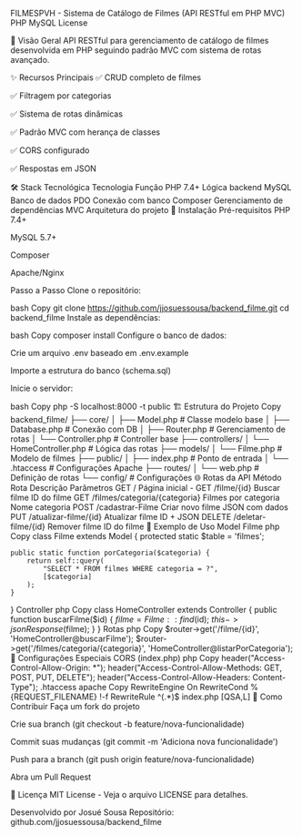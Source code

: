 FILMESPVH - Sistema de Catálogo de Filmes (API RESTful em PHP MVC)
PHP
MySQL
License

📌 Visão Geral
API RESTful para gerenciamento de catálogo de filmes desenvolvida em PHP seguindo padrão MVC com sistema de rotas avançado.

✨ Recursos Principais
✅ CRUD completo de filmes

✅ Filtragem por categorias

✅ Sistema de rotas dinâmicas

✅ Padrão MVC com herança de classes

✅ CORS configurado

✅ Respostas em JSON

🛠 Stack Tecnológica
Tecnologia	Função
PHP 7.4+	Lógica backend
MySQL	Banco de dados
PDO	Conexão com banco
Composer	Gerenciamento de dependências
MVC	Arquitetura do projeto
🚀 Instalação
Pré-requisitos
PHP 7.4+

MySQL 5.7+

Composer

Apache/Nginx

Passo a Passo
Clone o repositório:

bash
Copy
git clone https://github.com/jjosuessousa/backend_filme.git
cd backend_filme
Instale as dependências:

bash
Copy
composer install
Configure o banco de dados:

Crie um arquivo .env baseado em .env.example

Importe a estrutura do banco (schema.sql)

Inicie o servidor:

bash
Copy
php -S localhost:8000 -t public
🏗 Estrutura do Projeto
Copy
backend_filme/
├── core/
│   ├── Model.php          # Classe modelo base
│   ├── Database.php       # Conexão com DB
│   ├── Router.php         # Gerenciamento de rotas
│   └── Controller.php     # Controller base
├── controllers/
│   └── HomeController.php # Lógica das rotas
├── models/
│   └── Filme.php         # Modelo de filmes
├── public/
│   ├── index.php         # Ponto de entrada
│   └── .htaccess         # Configurações Apache
├── routes/
│   └── web.php           # Definição de rotas
└── config/               # Configurações
🌐 Rotas da API
Método	Rota	Descrição	Parâmetros
GET	/	Página inicial	-
GET	/filme/{id}	Buscar filme	ID do filme
GET	/filmes/categoria/{categoria}	Filmes por categoria	Nome categoria
POST	/cadastrar-Filme	Criar novo filme	JSON com dados
PUT	/atualizar-filme/{id}	Atualizar filme	ID + JSON
DELETE	/deletar-filme/{id}	Remover filme	ID do filme
🧩 Exemplo de Uso
Model Filme
php
Copy
class Filme extends Model {
    protected static $table = 'filmes';
    
    public static function porCategoria($categoria) {
        return self::query(
            "SELECT * FROM filmes WHERE categoria = ?", 
            [$categoria]
        );
    }
}
Controller
php
Copy
class HomeController extends Controller {
    public function buscarFilme($id) {
        $filme = Filme::find($id);
        $this->jsonResponse($filme);
    }
}
Rotas
php
Copy
$router->get('/filme/{id}', 'HomeController@buscarFilme');
$router->get('/filmes/categoria/{categoria}', 'HomeController@listarPorCategoria');
🔧 Configurações Especiais
CORS (index.php)
php
Copy
header("Access-Control-Allow-Origin: *");
header("Access-Control-Allow-Methods: GET, POST, PUT, DELETE");
header("Access-Control-Allow-Headers: Content-Type");
.htaccess
apache
Copy
RewriteEngine On
RewriteCond %{REQUEST_FILENAME} !-f
RewriteRule ^(.*)$ index.php [QSA,L]
🤝 Como Contribuir
Faça um fork do projeto

Crie sua branch (git checkout -b feature/nova-funcionalidade)

Commit suas mudanças (git commit -m 'Adiciona nova funcionalidade')

Push para a branch (git push origin feature/nova-funcionalidade)

Abra um Pull Request

📄 Licença
MIT License - Veja o arquivo LICENSE para detalhes.

Desenvolvido por Josué Sousa
Repositório: github.com/jjosuessousa/backend_filme
